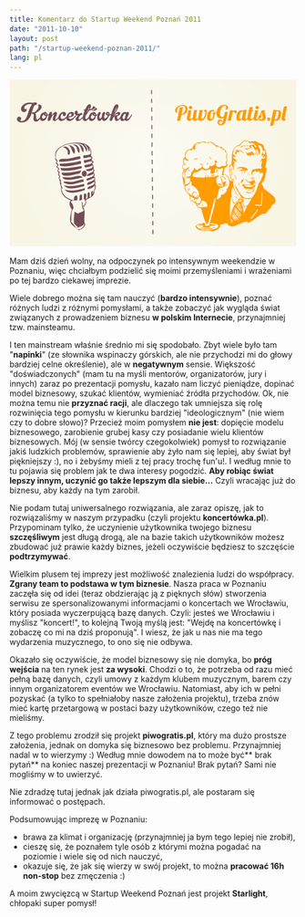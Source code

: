 ```yaml
---
title: Komentarz do Startup Weekend Poznań 2011
date: "2011-10-10"
layout: post
path: "/startup-weekend-poznan-2011/"
lang: pl
---
```


![nasze loga](./swpoz-01.png)

Mam dziś dzień wolny, na odpoczynek po intensywnym weekendzie w  Poznaniu, więc chciałbym podzielić się moimi przemyśleniami i wrażeniami  po tej bardzo ciekawej imprezie.

Wiele dobrego można się tam  nauczyć (**bardzo intensywnie**), poznać różnych ludzi z różnymi pomysłami, a  także zobaczyć jak wygląda świat związanych z prowadzeniem biznesu **w  polskim Internecie**, przynajmniej tzw. mainsteamu.

I ten mainstream  właśnie średnio mi się spodobało. Zbyt wiele było tam "**napinki**" (ze  słownika wspinaczy górskich, ale nie przychodzi mi do głowy bardziej  celne określenie), ale w **negatywnym** sensie. Większość "doświadczonych"  (mam tu na myśli mentorów, organizatorów, jury i innych) zaraz po  prezentacji pomysłu, kazało nam liczyć pieniądze, dopinać model  biznesowy, szukać klientów, wymieniać źródła przychodów. Ok, nie można  temu nie **przyznać racji**, ale dlaczego tak umniejsza się rolę rozwinięcia  tego pomysłu w kierunku bardziej "ideologicznym" (nie wiem czy to dobre  słowo)? Przecież moim pomysłem **nie jest**:  dopięcie modelu biznesowego, zarobienie grubej kasy czy posiadanie  wielu klientów biznesowych. Mój (w sensie twórcy czegokolwiek) pomysł to  rozwiązanie jakiś ludzkich problemów, sprawienie aby żyło nam się  lepiej, aby świat był piękniejszy :), no i żebyśmy mieli z tej pracy trochę fun'u!. I według mnie to tu pojawia się  problem jak te dwa interesy pogodzić. **Aby robiąc świat lepszy innym,  uczynić go także lepszym dla siebie...** Czyli wracając już do biznesu,  aby każdy na tym zarobił.

Nie podam tutaj uniwersalnego  rozwiązania, ale zaraz opiszę, jak to rozwiązaliśmy w naszym przypadku  (czyli projektu **koncertówka.pl**). Przypominam tylko, że uczynienie  użytkownika twojego biznesu **szczęśliwym** jest długą drogą, ale na bazie  takich użytkowników możesz zbudować już prawie każdy biznes, jeżeli  oczywiście będziesz to szczęście **podtrzymywać**.

Wielkim plusem tej  imprezy jest możliwość znalezienia ludzi do współpracy. **Zgrany team to  podstawa w tym biznesie**. Nasza praca w Poznaniu zaczęła się od idei  (teraz obdzierając ją z pięknych słów) stworzenia serwisu ze  spersonalizowanymi informacjami o koncertach we Wrocławiu, który posiada  wyczerpującą bazę danych. Czyli: jesteś we Wrocławiu i myślisz  "koncert!", to kolejną Twoją myślą jest: "Wejdę na koncertówkę i zobaczę  co mi na dziś proponują". I wiesz, że jak u nas nie ma tego wydarzenia  muzycznego, to ono się nie odbywa.

Okazało się oczywiście, że model  biznesowy się nie domyka, bo **próg wejścia** na ten rynek jest **za wysoki**.  Chodzi o to, że potrzeba od razu mieć pełną bazę danych, czyli umowy z  każdym klubem muzycznym, barem czy innym organizatorem eventów we  Wrocławiu. Natomiast, aby ich w pełni pozyskać (a tylko to spełniałoby  nasze założenia projektu), trzeba znów mieć kartę przetargową w postaci  bazy użytkowników, czego też nie mieliśmy.

Z tego problemu zrodził  się projekt **piwogratis.pl**, który ma dużo prostsze założenia, jednak on  domyka się biznesowo bez problemu. Przynajmniej nadal w to wierzymy :)  Według mnie dowodem na to może być** brak pytań** na koniec naszej  prezentacji w Poznaniu! Brak pytań? Sami nie mogliśmy w to uwierzyć.

Nie zdradzę tutaj jednak jak działa piwogratis.pl, ale postaram się informować o postępach.

Podsumowując imprezę w Poznaniu:

- brawa za klimat i organizację (przynajmniej ja bym tego lepiej nie zrobił),
- cieszę się, że poznałem tyle osób z którymi można pogadać na poziomie i wiele się od nich nauczyć,
- okazuje się, że jak się wierzy w swój projekt, to można **pracować 16h non-stop** bez zmęczenia :)

A moim zwycięzcą w Startup Weekend Poznań jest projekt **Starlight**, chłopaki super pomysł!
